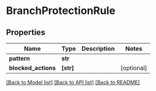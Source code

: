# BranchProtectionRule


## Properties
Name | Type | Description | Notes
------------ | ------------- | ------------- | -------------
**pattern** | **str** |  | 
**blocked_actions** | **[str]** |  | [optional] 

[[Back to Model list]](../README.md#documentation-for-models) [[Back to API list]](../README.md#documentation-for-api-endpoints) [[Back to README]](../README.md)


